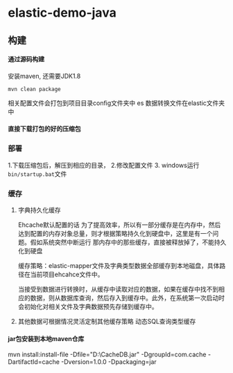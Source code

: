 # elastic-demo-java



## 构建

#### 通过源码构建
   安装maven, 还需要JDK1.8
   
   `mvn clean package`
   
   相关配置文件会打包到项目目录config文件夹中
   es 数据转换文件在elastic文件夹中

#### 直接下载打包的好的压缩包

### 部署

1.下载压缩包后，解压到相应的目录，
2.修改配置文件
3. windows运行`bin/startup.bat`文件

### 缓存

1. 字典持久化缓存
    
    Ehcache默认配置的话 为了提高效率，所以有一部分缓存是在内存中，然后达到配置的内存对象总量，则才根据策略持久化到硬盘中，这里是有一个问题。假如系统突然中断运行 那内存中的那些缓存，直接被释放掉了，不能持久化到硬盘

    缓存策略：elastic-mapper文件及字典类型数据全部缓存到本地磁盘，具体路径在当前项目ehcahce文件中。
    
    当接受到数据进行转换时，从缓存中读取对应的数据，如果在缓存中找不到相应的数据，则从数据库查询，然后存入到缓存中。此外，在系统第一次启动时
    会初始化对相关文件及字典数据预先存储到缓存中。
    
2. 其他数据可根据情况灵活定制其他缓存策略
    动态SQL查询类型缓存
   
 #### jar包安装到本地maven仓库
   mvn install:install-file -Dfile="D:\CacheDB.jar" -DgroupId=com.cache -DartifactId=cache -Dversion=1.0.0 -Dpackaging=jar
